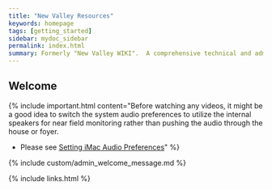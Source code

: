 ```yaml
---
title: "New Valley Resources"
keywords: homepage
tags: [getting_started]
sidebar: mydoc_sidebar
permalink: index.html
summary: Formerly "New Valley WIKI".  A comprehensive technical and administrative reference.
---
```


## Welcome

{% include important.html content="Before watching any videos, it might be a good idea to switch the system audio preferences to utilize the internal speakers for near field monitoring rather than pushing the audio through the house or foyer.  



- Please see [Setting iMac Audio Preferences](setting-imac-audio-preferences)" %}

{% include custom/admin_welcome_message.md %}

{% include links.html %}
